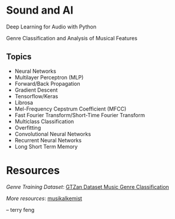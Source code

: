 # Sound and AI

Deep Learning for Audio with Python

Genre Classification and Analysis of Musical Features

## Topics

- Neural Networks
- Multilayer Perceptron (MLP)
- Forward/Back Propagation
- Gradient Descent
- Tensorflow/Keras
- Librosa
- Mel-Frequency Cepstrum Coefficient (MFCC)
- Fast Fourier Transform/Short-Time Fourier Transform
- Multiclass Classification
- Overfitting
- Convolutional Neural Networks
- Recurrent Neural Networks
- Long Short Term Memory

# Resources

*Genre Training Dataset*: [GTZan Dataset Music Genre Classification](https://www.kaggle.com/andradaolteanu/gtzan-dataset-music-genre-classification)

*More resources*: [musikalkemist](https://github.com/musikalkemist/DeepLearningForAudioWithPython)

&ndash; terry feng
